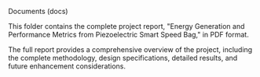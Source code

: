 Documents (docs)

This folder contains the complete project report, "Energy Generation and Performance Metrics from Piezoelectric Smart Speed Bag," in PDF format.

The full report provides a comprehensive overview of the project, including the complete methodology, design specifications, detailed results, and future enhancement considerations.
